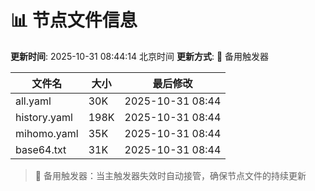 # 📊 节点文件信息

**更新时间**: 2025-10-31 08:44:14 北京时间
**更新方式**: 🔄 备用触发器

| 文件名 | 大小 | 最后修改 |
|--------|------|----------|
| all.yaml | 30K | 2025-10-31 08:44 |
| history.yaml | 198K | 2025-10-31 08:44 |
| mihomo.yaml | 35K | 2025-10-31 08:44 |
| base64.txt | 31K | 2025-10-31 08:44 |

> 🔄 备用触发器：当主触发器失效时自动接管，确保节点文件的持续更新
